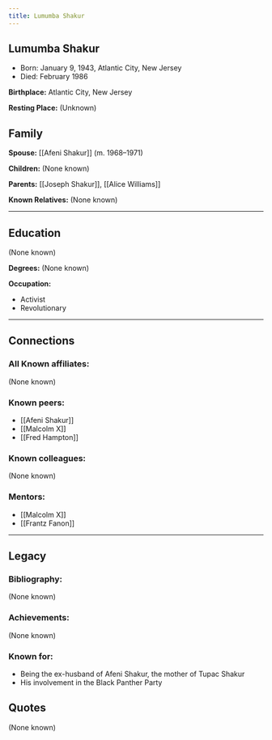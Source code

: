 ```yaml
---
title: Lumumba Shakur
---
```


## Lumumba Shakur

* Born: January 9, 1943, Atlantic City, New Jersey
* Died: February 1986

**Birthplace:** Atlantic City, New Jersey

**Resting Place:** (Unknown)

## Family

**Spouse:** [[Afeni Shakur]] (m. 1968–1971)

**Children:** (None known)

**Parents:** [[Joseph Shakur]], [[Alice Williams]]

**Known Relatives:** (None known)

___
## Education

(None known)

**Degrees:** (None known)

**Occupation:**
* Activist
* Revolutionary

___
## Connections

### All Known affiliates:
(None known)

### Known peers: 
* [[Afeni Shakur]]
* [[Malcolm X]]
* [[Fred Hampton]]

### Known colleagues: 
(None known)

### Mentors: 
* [[Malcolm X]]
* [[Frantz Fanon]]

___ 
## Legacy

### Bibliography:
(None known)
 
### Achievements:
(None known)

### Known for:
* Being the ex-husband of Afeni Shakur, the mother of Tupac Shakur
* His involvement in the Black Panther Party

## Quotes

(None known)

